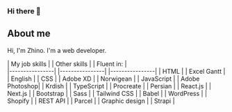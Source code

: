 ### Hi there 👋
## About me

Hi, I'm Zhino. I'm a web developer.


| My job skills  |      | Other skills   |      | Fluent in:     |  
|----------------|      |----------------|      |----------------|
| HTML           |      | Excel Gantt    |      | English        |
| CSS            |      | Adobe XD       |      | Norwigean      |
| JavaScript     |      | Adobe Photoshop|      | Krdish         |
| TypeScript     |      | Procreate      |      | Persian        |
| React.js       |
| Next.js        |
| Bootstrap      |
| Sass           |
| Tailwind CSS   |
| Babel          |
| WordPress      |
| Shopify        |
| REST API       |
| Parcel         |
| Graphic design |
| Strapi         |                  
 




